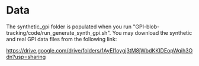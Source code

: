 # Data
The synthetic_gpi folder is populated when you run "GPI-blob-tracking/code/run_generate_synth_gpi.sh". You may download the synthetic and real GPI data files from the following link:

https://drive.google.com/drive/folders/1AyEl1oygj3tM8jWbdKKIDEopWqih3Odn?usp=sharing
